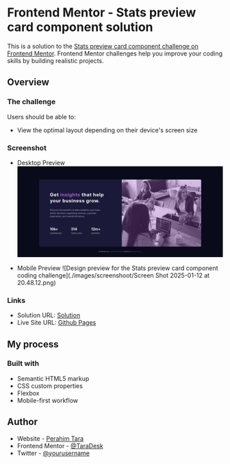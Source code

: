 # Frontend Mentor - Stats preview card component solution

This is a solution to the [Stats preview card component challenge on Frontend Mentor](https://www.frontendmentor.io/challenges/stats-preview-card-component-8JqbgoU62). Frontend Mentor challenges help you improve your coding skills by building realistic projects. 

## Overview

### The challenge

Users should be able to:

- View the optimal layout depending on their device's screen size

### Screenshot

- Desktop Preview
![Design preview for the Stats preview card component coding challenge](./images/screenshoot/Screenshot_2025-01-12_20-47-20.png)

- Mobile Preview
![Design preview for the Stats preview card component coding challenge](./images/screenshoot/Screen Shot 2025-01-12 at 20.48.12.png)

### Links

- Solution URL: [Solution](https://github.com/TaraDesk/code-in-practice/tree/main/stats-preview-card-component-main)
- Live Site URL: [Github Pages](https://taradesk.github.io/code-in-practice/stats-preview-card-component-main/index.html)

## My process

### Built with

- Semantic HTML5 markup
- CSS custom properties
- Flexbox
- Mobile-first workflow

## Author

- Website - [Perahim Tara](https://www.your-site.com)
- Frontend Mentor - [@TaraDesk](https://www.frontendmentor.io/profile/TaraDesk)
- Twitter - [@yourusername](https://www.twitter.com/yourusername)
